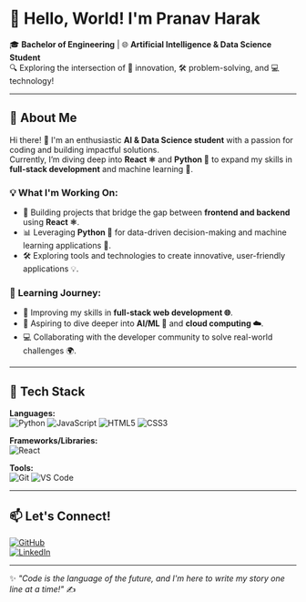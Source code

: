 # 👋 Hello, World! I'm Pranav Harak  

🎓 **Bachelor of Engineering** | 🌐 **Artificial Intelligence & Data Science Student**  
🔍 Exploring the intersection of 🌟 innovation, 🛠️ problem-solving, and 💻 technology!

---

## 📌 About Me  
Hi there! 👋 I'm an enthusiastic **AI & Data Science student** with a passion for coding and building impactful solutions.  
Currently, I’m diving deep into **React ⚛️** and **Python 🐍** to expand my skills in **full-stack development** and machine learning 🤖.

### 💡 **What I'm Working On:**  
- 🌟 Building projects that bridge the gap between **frontend and backend** using **React ⚛️**.  
- 📊 Leveraging **Python 🐍** for data-driven decision-making and machine learning applications 🤖.  
- 🛠️ Exploring tools and technologies to create innovative, user-friendly applications 💡.

### 🌱 **Learning Journey:**  
- 📘 Improving my skills in **full-stack web development 🌐**.  
- 🤖 Aspiring to dive deeper into **AI/ML 🤖** and **cloud computing ☁️**.  
- 💻 Collaborating with the developer community to solve real-world challenges 🌍.

---

## 🌟 Tech Stack  
**Languages:**  
![Python](https://img.shields.io/badge/-Python-3776AB?logo=python&logoColor=white&style=flat)
![JavaScript](https://img.shields.io/badge/-JavaScript-F7DF1E?logo=javascript&logoColor=black&style=flat)
![HTML5](https://img.shields.io/badge/-HTML5-E34F26?logo=html5&logoColor=white&style=flat)
![CSS3](https://img.shields.io/badge/-CSS3-1572B6?logo=css3&logoColor=white&style=flat)

**Frameworks/Libraries:**  
![React](https://img.shields.io/badge/-React-61DAFB?logo=react&logoColor=black&style=flat)

**Tools:**  
![Git](https://img.shields.io/badge/-Git-F05032?logo=git&logoColor=white&style=flat)
![VS Code](https://img.shields.io/badge/-VS%20Code-007ACC?logo=visual-studio-code&logoColor=white&style=flat)

---

## 📫 Let's Connect!  
[![GitHub](https://img.shields.io/badge/-GitHub-181717?logo=github&logoColor=white&style=flat)](https://github.com/pranavharak)  
[![LinkedIn](https://img.shields.io/badge/-LinkedIn-0077B5?logo=linkedin&logoColor=white&style=flat)](https://linkedin.com/in/pranav-harak-7960a5257)

---

✨ *"Code is the language of the future, and I'm here to write my story one line at a time!"* ✍️  
